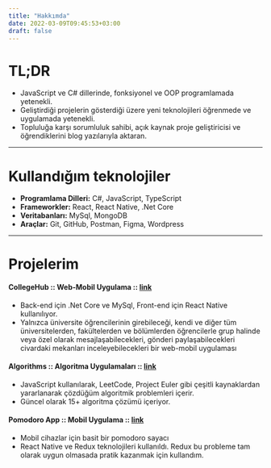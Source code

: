 ```yaml
---
title: "Hakkımda"
date: 2022-03-09T09:45:53+03:00
draft: false
---
```



# TL;DR

- JavaScript ve C# dillerinde, fonksiyonel ve OOP programlamada yetenekli.
- Geliştirdiği projelerin gösterdiği üzere yeni teknolojileri öğrenmede ve uygulamada yetenekli.
- Topluluğa karşı sorumluluk sahibi, açık kaynak proje geliştiricisi ve öğrendiklerini blog yazılarıyla aktaran.

---

# Kullandığım teknolojiler

- **Programlama Dilleri:** C#, JavaScript, TypeScript
- **Frameworkler:** React, React Native, .Net Core
- **Veritabanları:** MySql, MongoDB
- **Araçlar:** Git, GitHub, Postman, Figma, Wordpress

---

# Projelerim

#### CollegeHub :: Web-Mobil Uygulama ::  [link](https://about.collegehub.app)
    
- Back-end için .Net Core ve MySql, Front-end için React Native kullanılıyor.
- Yalnızca üniversite öğrencilerinin girebileceği, kendi ve diğer tüm üniversitelerden, fakültelerden ve bölümlerden öğrencilerle grup halinde veya özel olarak mesajlaşabilecekleri, gönderi paylaşabilecekleri civardaki mekanları inceleyebilecekleri bir web-mobil uygulaması


#### Algorithms :: Algoritma Uygulamaları ::  [link](https://github.com/berkslv/algorithms)

- JavaScript kullanılarak, LeetCode, Project Euler gibi çeşitli kaynaklardan yararlanarak çözdüğüm algoritmik problemleri içerir. 
- Güncel olarak 15+ algoritma çözümü içeriyor.


#### Pomodoro App :: Mobil Uygulama :: [link](https://github.com/berkslv/pomodoro-app-with-react-native)

- Mobil cihazlar için basit bir pomodoro sayacı
- React Native ve Redux teknolojileri kullanıldı. Redux bu probleme tam olarak uygun olmasada pratik kazanmak için kullandım.